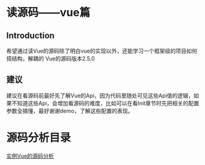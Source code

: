 # 读源码——vue篇

## Introduction
希望通过读Vue的源码除了明白vue的实现以外，还能学习一个框架级的项目如何搭结构，解耦的
Vue的源码版本2.5.0

## 建议
建议在看源码前最好先了解Vue的Api，因为代码里随处可见这些Api值的逻辑，如果不知道这些Api，会增加看源码的难度，比如可以在看Init章节时先把相关的配置参数全搞懂，最好谢谢demo，了解这些配置的表现。

# 源码分析目录
[实例Vue的源码分析](./docs/init.md)